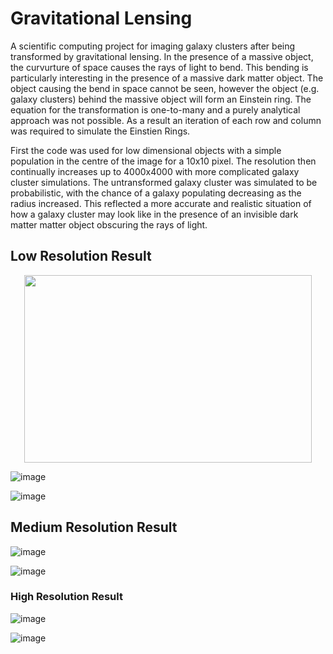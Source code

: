 # Gravitational Lensing
A scientific computing project for imaging galaxy clusters after being transformed by gravitational lensing. 
In the presence of a massive object, the curvurture of space causes the rays of light to bend. This bending is particularly interesting in the presence of a massive dark matter object. The object causing the bend in space cannot be seen, however the object (e.g. galaxy clusters) behind the massive object will form an Einstein ring. The equation for the transformation is one-to-many and a purely analytical approach was not possible. As a result an iteration of each row and column was required to simulate the Einstien Rings. 

First the code was used for low dimensional objects with a simple population in the centre of the image for a 10x10 pixel.
The resolution then continually increases up to 4000x4000 with more complicated galaxy cluster simulations. The untransformed galaxy cluster was simulated to be probabilistic, with the chance of a galaxy populating decreasing as the radius increased. This reflected a more accurate and realistic situation of how a galaxy cluster may look like in the presence of an invisible dark matter matter object obscuring the rays of light. 

## Low Resolution Result 
<p align="center">
  <img width="460" height="300" src="![image](https://github.com/user-attachments/assets/c9da0b72-20b2-42db-8d02-f45324bd6e01)">
</p>

![image](https://github.com/user-attachments/assets/c9da0b72-20b2-42db-8d02-f45324bd6e01)

![image](https://github.com/user-attachments/assets/c758dbc9-8b57-4ecb-84cf-220ea4053c91)


## Medium Resolution Result 

![image](https://github.com/user-attachments/assets/0a4e526f-3116-4bac-98be-2be5db09ee3b)

![image](https://github.com/user-attachments/assets/9c25b08c-ebf0-4d67-b95d-ede8fb971a43)

### High Resolution Result 

![image](https://github.com/user-attachments/assets/3f2fc345-e5d2-42dd-9ad9-4f55735687e1)

![image](https://github.com/user-attachments/assets/d93ae78c-7e3e-4415-b2f4-5b7ae2a260cd)




